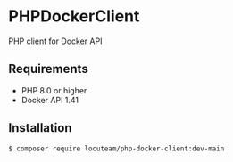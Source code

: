 # PHPDockerClient
PHP client for Docker API

## Requirements

* PHP 8.0 or higher
* Docker API 1.41

## Installation

`
$ composer require locuteam/php-docker-client:dev-main
`
